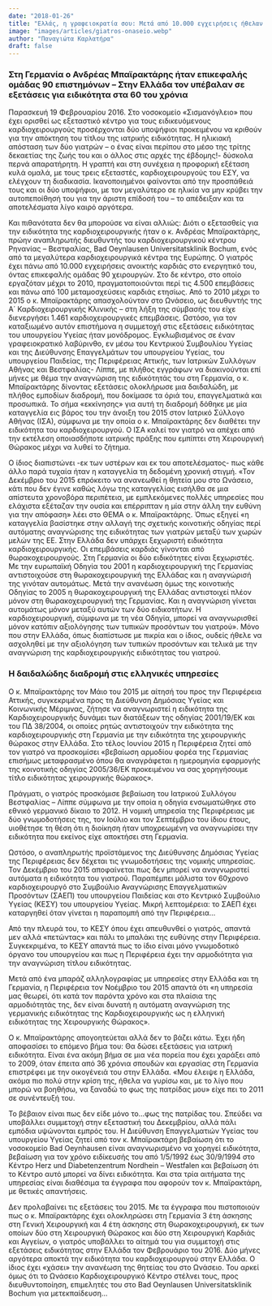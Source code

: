 ```yaml
---
date: "2018-01-26"
title: "Ελλάς, η γραφειοκρατία σου: Μετά από 10.000 εγχειρήσεις ήθελαν αποδείξεις πως είναι καρδιοχειρουργός"
image: "images/articles/giatros-onaseio.webp"
author: "Παναγιώτα Καρλατήρα"
draft: false
---
```


### Στη Γερμανία ο Ανδρέας Μπαϊρακτάρης ήταν επικεφαλής ομάδας 90 επιστημόνων – Στην Ελλάδα τον υπέβαλαν σε εξετάσεις για ειδικότητα στα 60 του χρόνια

Παρασκευή 19 Φεβρουαρίου 2016. Στο νοσοκομείο «Σισμανόγλειο» που έχει ορισθεί ως εξεταστικό κέντρο για τους ειδικευόμενους καρδιοχειρουργούς προσέρχονται δύο υποψήφιοι προκειμένου να κριθούν για την απόκτηση του τίτλου της ιατρικής ειδικότητας. Η ηλικιακή απόσταση των δύο γιατρών – ο ένας είναι περίπου στο μέσο της τρίτης δεκαετίας της ζωής του και ο άλλος στις αρχές της έβδομης!- δύσκολα περνά απαρατήρητη. Η γραπτή και στη συνέχεια η προφορική εξέταση κυλά ομαλά, με τους τρεις εξεταστές, καρδιοχειρουργούς του ΕΣΥ, να ελέγχουν τη διαδικασία. Ικανοποιημένοι φαίνονται από την προσπάθειά τους και οι δύο υποψήφιοι, με τον μεγαλύτερο σε ηλικία να μην κρύβει την αυτοπεποίθησή του για την άριστη επίδοσή του – το απέδειξαν και τα αποτελέσματα λίγο καιρό αργότερα.

Και πιθανότατα δεν θα μπορούσε να είναι αλλιώς: Διότι ο εξετασθείς για την ειδικότητα της καρδιοχειρουργικής ήταν ο κ. Ανδρέας Μπαϊρακτάρης, πρώην αναπληρωτής διευθυντής του καρδιοχειρουργικού κέντρου Ρηνανίας – Βεστφαλίας, Βad Oeynlausen Universitatsklinik Bochum, ενός από τα μεγαλύτερα καρδιοχειρουργικά κέντρα της Ευρώπης. Ο γιατρός έχει πάνω από 10.000 εγχειρήσεις ανοικτής καρδιάς στο ενεργητικό του, όντας επικεφαλής ομάδας 90 χειρουργών. Στο δε κέντρο, στο οποίο εργαζόταν μέχρι το 2010, πραγματοποιούνται περί τις 4.500 επεμβάσεις και πάνω από 100 μεταμοσχεύσεις καρδιάς ετησίως. Από το 2010 μέχρι το 2015 ο κ. Μπαϊρακτάρης απασχολούνταν στο Ωνάσειο, ως διευθυντής της Α΄ Καρδιοχειρουργικής Κλινικής – στη λήξη της σύμβασής του είχε διενεργήσει 1.461 καρδιοχειρουργικές επεμβάσεις.
Ωστόσο, για τον καταξιωμένο αυτόν επιστήμονα η συμμετοχή στις εξετάσεις ειδικότητας του υπουργείου Υγείας ήταν μονόδρομος. Εγκλωβισμένος σε έναν γραφειοκρατικό λαβύρινθο, εν μέσω του Κεντρικού Συμβουλίου Υγείας και της Διεύθυνσης Επαγγελμάτων του υπουργείου Υγείας, του υπουργείου Παιδείας, της Περιφέρειας Αττικής, των Ιατρικών Συλλόγων Αθήνας και Βεστφαλίας- Λίππε, με πλήθος εγγράφων να διακινούνται επί μήνες με θέμα την
αναγνώριση της ειδικότητάς του στη Γερμανία, ο κ. Μπαϊρακτάρης δίνοντας εξετάσεις ολοκλήρωσε μια δαιδαλώδη, με πλήθος εμποδίων διαδρομή, που δοκίμασε τα όριά του, επαγγελματικά και προσωπικά.
Το σήμα «εκκίνησης» για αυτή τη διαδρομή δόθηκε με μία καταγγελία εις βάρος του την άνοιξη του 2015 στον Ιατρικό Σύλλογο Αθήνας (ΙΣΑ), σύμφωνα με την οποία ο κ. Μπαϊρακτάρης δεν διαθέτει την ειδικότητα του καρδιοχειρουργού. Ο ΙΣΑ καλεί τον γιατρό να απέχει από την εκτέλεση οποιασδήποτε ιατρικής πράξης που εμπίπτει στη Χειρουργική Θώρακος μέχρι να λυθεί το ζήτημα.

Ο ίδιος διαπιστώνει -εκ των υστέρων και εκ του αποτελέσματος- πως κάθε άλλο παρά τυχαία ήταν η καταγγελία τη δεδομένη χρονική στιγμή. «Τον Δεκέμβριο του 2015 επρόκειτο να ανανεωθεί η θητεία μου στο Ωνάσειο, κάτι που δεν έγινε καθώς λόγω της καταγγελίας εισήλθα σε μια απίστευτα χρονοβόρα περιπέτεια, με εμπλεκόμενες πολλές υπηρεσίες που ελάχιστα εξέταζαν την ουσία και επέρριπταν η μία στην άλλη την ευθύνη για την απόφαση» λέει στο ΘΕΜΑ ο κ. Μπαϊρακτάρης. Όπως εξηγεί «η καταγγελία βασίστηκε στην αλλαγή της σχετικής κοινοτικής οδηγίας περί αυτόματης αναγνώρισης της ειδικότητας των γιατρών μεταξύ των χωρών μελών της ΕΕ. Στην Ελλάδα δεν υπάρχει ξεχωριστή ειδικότητα καρδιοχειρουργικής. Οι επεμβάσεις καρδιάς γίνονται από θωρακοχειρουργούς. Στη Γερμανία οι δύο ειδικότητες είναι ξεχωριστές. Με την ευρωπαϊκή Οδηγία του 2001 η καρδιοχειρουργική της Γερμανίας αντιστοιχούσε στη θωρακοχειρουργική της Ελλάδας και η αναγνώρισή της γινόταν αυτομάτως. Μετά την ανανέωση όμως της κοινοτικής Οδηγίας το 2005 η θωρακοχειρουργική της Ελλάδας αντιστοιχεί πλέον μόνον στη θωρακοχειρουργική της Γερμανίας. Και η αναγνώριση γίνεται αυτομάτως μόνον μεταξύ αυτών των δύο ειδικοτήτων. Η καρδιοχειρουργική, σύμφωνα με τη νέα Οδηγία, μπορεί να αναγνωρισθεί μόνον κατόπιν αξιολόγησης των τυπικών προσόντων του γιατρού». Μόνο που στην Ελλάδα, όπως διαπίστωσε με πικρία και ο ίδιος, ουδείς ήθελε να ασχοληθεί με την αξιολόγηση των τυπικών προσόντων και τελικά με την αναγνώριση της καρδιοχειρουργικής ειδικότητας του γιατρού.

### Η δαιδαλώδης διαδρομή στις ελληνικές υπηρεσίες

Ο κ. Μπαϊρακτάρης τον Μάιο του 2015 με αίτησή του προς την Περιφέρεια Αττικής, συγκεκριμένα προς τη Διεύθυνση Δημόσιας Υγείας και Κοινωνικής Μέριμνας, ζήτησε να αναγνωριστεί η ειδικότητα της Καρδιοχειρουργικής δυνάμει των διατάξεων της οδηγίας 2001/19/ΕΚ και του ΠΔ 38/2004, οι οποίες ρητώς αντιστοιχούν την ειδικότητα της καρδιοχειρουργικής στη Γερμανία με την ειδικότητα της χειρουργικής θώρακος στην Ελλάδα. Στο τέλος Ιουνίου 2015 η Περιφέρεια ζητεί από τον γιατρό να προσκομίσει «βεβαίωση αρμοδίου φορέα της Γερμανίας επισήμως μεταφρασμένο όπου θα αναγράφεται η ημερομηνία εφαρμογής της κοινοτικής οδηγίας 2005/36/ΕΚ προκειμένου να σας χορηγήσουμε τίτλο ειδικότητας χειρουργικής θώρακος».

Πράγματι, ο γιατρός προσκόμισε βεβαίωση του Ιατρικού Συλλόγου Βεστφαλίας – Λίππε σύμφωνα με την οποία η οδηγία ενσωματώθηκε στο εθνικό γερμανικό δίκαιο το 2012. Η νομική υπηρεσία της Περιφέρειας με δύο γνωμοδοτήσεις της, τον Ιούλιο και τον Σεπτέμβριο του ίδιου έτους, υιοθέτησε τη θέση ότι η διοίκηση ήταν υποχρεωμένη να αναγνωρίσει την ειδικότητα που εκείνος είχε αποκτήσει στη Γερμανία.

Ωστόσο, ο αναπληρωτής προϊστάμενος της Διεύθυνσης Δημόσιας Υγείας της Περιφέρειας δεν δέχεται τις γνωμοδοτήσεις της νομικής υπηρεσίας. Τον Δεκέμβριο του 2015 αποφαίνεται πως δεν μπορεί να αναγνωριστεί αυτόματα η ειδικότητα του γιατρού. Παραπέμπει μάλιστα τον 60χρονο καρδιοχειρουργό στο Συμβούλιο Αναγνώρισης Επαγγελματικών Προσόντων (ΣΑΕΠ) του υπουργείου Παιδείας και στο Κεντρικό Συμβούλιο Υγείας (ΚΕΣΥ) του υπουργείου Υγείας. Μικρή λεπτομέρεια: το ΣΑΕΠ έχει καταργηθεί όταν γίνεται η παραπομπή από την Περιφέρεια…

Από την πλευρά του, το ΚΕΣΥ όπου έχει απευθυνθεί ο γιατρός, απαντά μεν αλλά «πετώντας» και πάλι το μπαλάκι της ευθύνης στην Περιφέρεια. Συγκεκριμένα, το ΚΕΣΥ απαντά πως το ίδιο είναι μόνο γνωμοδοτικό όργανο του υπουργείου και πως η Περιφέρεια έχει την αρμοδιότητα για την αναγνώριση τίτλου ειδικότητας.

Μετά από ένα μπαράζ αλληλογραφίας με υπηρεσίες στην Ελλάδα και τη Γερμανία, η Περιφέρεια τον Νοέμβριο του 2015 απαντά ότι «η υπηρεσία μας θεωρεί, ότι κατά τον παρόντα χρόνο και στα πλαίσια της αρμοδιότητάς της, δεν είναι δυνατή η αυτόματη αναγνώριση της γερμανικής ειδικότητας της Καρδιοχειρουργικής ως η ελληνική ειδικότητας της Χειρουργικής Θώρακος».

Ο κ. Μπαϊρακτάρης απογοητεύεται αλλά δεν το βάζει κάτω. Έχει ήδη αποφασίσει το επόμενο βήμα του: Θα δώσει εξετάσεις για ιατρική ειδικότητα. Είναι ένα ακόμη βήμα σε μια νέα πορεία που έχει χαράξει από το 2009, όταν έπειτα από 36 χρόνια σπουδών και εργασίας στη Γερμανία επιστρέφει με την οικογένειά του στην Ελλάδα. «Μου έλειψε η Ελλάδα, ακόμα πιο πολύ στην κρίση της, ήθελα να γυρίσω και, με το λίγο που μπορώ να βοηθήσω, να ξαναδώ το φως της πατρίδας μου» είχε πει το 2011 σε συνέντευξή του.

Το βέβαιον είναι πως δεν είδε μόνο το…φως της πατρίδας του. Σπεύδει να υποβάλλει συμμετοχή στην εξεταστική του Δεκεμβρίου, αλλά πάλι εμπόδια υψώνονται εμπρός του. Η Διεύθυνση Επαγγελματιών Υγείας του υπουργείου Υγείας ζητεί από τον κ. Μπαϊρακτάρη βεβαίωση ότι το νοσοκομείο Bad Oeynhausen είναι αναγνωρισμένο να χορηγεί ειδικότητα, βεβαίωση για τον χρόνο ειδίκευσής του από 1/5/1992 έως 30/9/1994 στο Κέντρο Herz und Diabetenzentrum Nordhein – Westfalen και βεβαίωση ότι το Κέντρο αυτό μπορεί να δίνει ειδικότητα. Και στα τρία αιτήματα της υπηρεσίας είναι διαθέσιμα τα έγγραφα που αφορούν τον κ. Μπαϊρακτάρη, με θετικές απαντήσεις.

Δεν προλαβαίνει τις εξετάσεις του 2015. Με τα έγγραφα που πιστοποιούν πως ο κ. Μπαϊρακτάρης έχει ολοκληρώσει στη Γερμανία 3 έτη άσκησης στη Γενική Χειρουργική και 4 έτη άσκησης στη Θωρακοχειρουργική, εκ των οποίων δύο στη Χειρουργική Θώρακος και δύο στη Χειρουργική Καρδιάς και Αγγείων, ο γιατρός υποβάλλει το αίτημά του για συμμετοχή στις εξετάσεις ειδικότητας στην Ελλάδα τον Φεβρουάριο του 2016. Δύο μήνες αργότερα αποκτά την ειδικότητα του καρδιοχειρουργού στην Ελλάδα. Ο ίδιος έχει «χάσει» την ανανέωση της θητείας του στο Ωνάσειο. Του αρκεί όμως ότι το Ωνάσειο Καρδιοχειρουργικό Κέντρο στέλνει τους, προς διευθυντοποίηση, επιμελητές του στο Βad Oeynlausen Universitatsklinik Bochum για μετεκπαίδευση…
